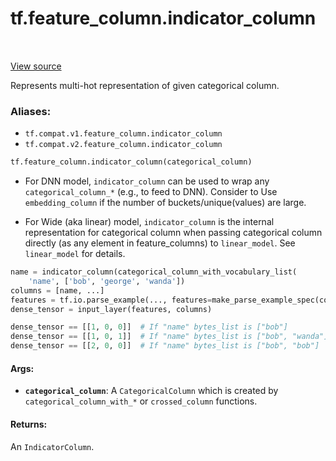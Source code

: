 <div itemscope itemtype="http://developers.google.com/ReferenceObject">
<meta itemprop="name" content="tf.feature_column.indicator_column" />
<meta itemprop="path" content="Stable" />
</div>

# tf.feature_column.indicator_column

<!-- Insert buttons -->

<table class="tfo-notebook-buttons tfo-api" align="left">
</table>

<a target="_blank" href="/code/stable/tensorflow/python/feature_column/feature_column_v2.py">View source</a>



<!-- Start diff -->
Represents multi-hot representation of given categorical column.

### Aliases:

* `tf.compat.v1.feature_column.indicator_column`
* `tf.compat.v2.feature_column.indicator_column`


``` python
tf.feature_column.indicator_column(categorical_column)
```



<!-- Placeholder for "Used in" -->

- For DNN model, `indicator_column` can be used to wrap any
  `categorical_column_*` (e.g., to feed to DNN). Consider to Use
  `embedding_column` if the number of buckets/unique(values) are large.

- For Wide (aka linear) model, `indicator_column` is the internal
  representation for categorical column when passing categorical column
  directly (as any element in feature_columns) to `linear_model`. See
  `linear_model` for details.

```python
name = indicator_column(categorical_column_with_vocabulary_list(
    'name', ['bob', 'george', 'wanda'])
columns = [name, ...]
features = tf.io.parse_example(..., features=make_parse_example_spec(columns))
dense_tensor = input_layer(features, columns)

dense_tensor == [[1, 0, 0]]  # If "name" bytes_list is ["bob"]
dense_tensor == [[1, 0, 1]]  # If "name" bytes_list is ["bob", "wanda"]
dense_tensor == [[2, 0, 0]]  # If "name" bytes_list is ["bob", "bob"]
```

#### Args:


* <b>`categorical_column`</b>: A `CategoricalColumn` which is created by
  `categorical_column_with_*` or `crossed_column` functions.


#### Returns:

An `IndicatorColumn`.
